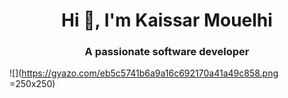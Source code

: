 
<h1 align="center">Hi 👋, I'm Kaissar Mouelhi</h1>
<h3 align="center">A passionate software developer</h3>

![](https://gyazo.com/eb5c5741b6a9a16c692170a41a49c858.png =250x250)
